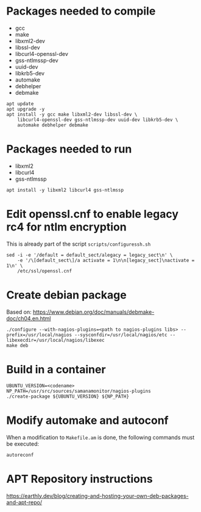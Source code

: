 # Packages needed to compile
* gcc
* make
* libxml2-dev
* libssl-dev
* libcurl4-openssl-dev
* gss-ntlmssp-dev
* uuid-dev
* libkrb5-dev
* automake
* debhelper
* debmake
```
apt update
apt upgrade -y
apt install -y gcc make libxml2-dev libssl-dev \
    libcurl4-openssl-dev gss-ntlmssp-dev uuid-dev libkrb5-dev \
    automake debhelper debmake
```

# Packages needed to run
* libxml2
* libcurl4
* gss-ntlmssp
```
apt install -y libxml2 libcurl4 gss-ntlmssp
```

# Edit openssl.cnf to enable legacy rc4 for ntlm encryption
This is already part of the script ```scripts/configuressh.sh```
```
sed -i -e '/default = default_sect/alegacy = legacy_sect\n' \
    -e '/\[default_sect\]/a activate = 1\n\n[legacy_sect]\nactivate = 1\n' \
    /etc/ssl/openssl.cnf
```

# Create debian package
Based on:
https://www.debian.org/doc/manuals/debmake-doc/ch04.en.html
```
./configure --with-nagios-plugins=<path to nagios-plugins libs> --prefix=/usr/local/nagios --sysconfdir=/usr/local/nagios/etc --libexecdir=/usr/local/nagios/libexec
make deb
```

# Build in a container
```
UBUNTU_VERSION=<codename>
NP_PATH=/usr/src/sources/samanamonitor/nagios-plugins
./create-package ${UBUNTU_VERSION} ${NP_PATH}
```

# Modify automake and autoconf
When a modification to ```Makefile.am``` is done, the following commands must be executed:
```
autoreconf
```

# APT Repository instructions
https://earthly.dev/blog/creating-and-hosting-your-own-deb-packages-and-apt-repo/